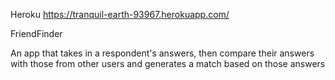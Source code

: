 Heroku 
https://tranquil-earth-93967.herokuapp.com/

FriendFinder

An app that takes in a respondent's answers, then compare their answers with those from other users and generates a match based on those answers
